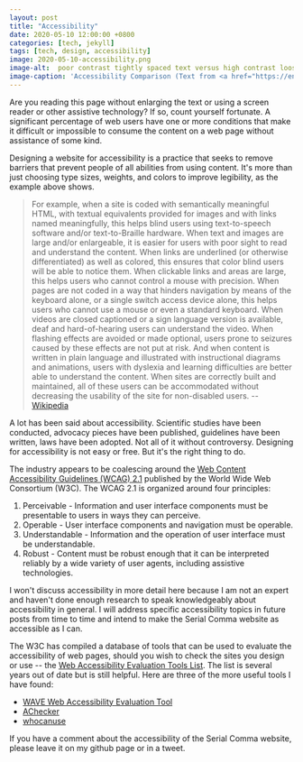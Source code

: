 ```yaml
---
layout: post
title: "Accessibility"
date: 2020-05-10 12:00:00 +0800
categories: [tech, jekyll]
tags: [tech, design, accessibility]
image: 2020-05-10-accessibility.png
image-alt:  poor contrast tightly spaced text versus high contrast looser text
image-caption: 'Accessibility Comparison (Text from <a href="https://en.wikipedia.org/wiki/Giambattista_Bodoni">Wikipedia</a>)'
---
```


Are you reading this page without enlarging the text or using a screen reader or other assistive technology? If so, count yourself fortunate. A significant percentage of web users have one or more conditions that make it difficult or impossible to consume the content on a web page without assistance of some kind.

Designing a website for accessibility is a practice that seeks to remove barriers that prevent people of all abilities from using content. It's more than just choosing type sizes, weights, and colors to improve legibility, as the example above shows.

> For example, when a site is coded with semantically meaningful HTML, with textual equivalents provided for images and with links named meaningfully, this helps blind users using text-to-speech software and/or text-to-Braille hardware. When text and images are large and/or enlargeable, it is easier for users with poor sight to read and understand the content. When links are underlined (or otherwise differentiated) as well as colored, this ensures that color blind users will be able to notice them. When clickable links and areas are large, this helps users who cannot control a mouse with precision. When pages are not coded in a way that hinders navigation by means of the keyboard alone, or a single switch access device alone, this helps users who cannot use a mouse or even a standard keyboard. When videos are closed captioned or a sign language version is available, deaf and hard-of-hearing users can understand the video. When flashing effects are avoided or made optional, users prone to seizures caused by these effects are not put at risk. And when content is written in plain language and illustrated with instructional diagrams and animations, users with dyslexia and learning difficulties are better able to understand the content. When sites are correctly built and maintained, all of these users can be accommodated without decreasing the usability of the site for non-disabled users.
> -- [Wikipedia](https://en.wikipedia.org/wiki/Web_accessibility)

A lot has been said about accessibility. Scientific studies have been conducted, advocacy pieces have been published, guidelines have been written, laws have been adopted. Not all of it without controversy. Designing for accessibility is not easy or free. But it's the right thing to do.

The industry appears to be coalescing around the [Web Content Accessibility Guidelines (WCAG) 2.1](https://www.w3.org/TR/2018/REC-WCAG21-20180605/) published by the World Wide Web Consortium (W3C). The WCAG 2.1 is organized around four principles:

1. Perceivable - Information and user interface components must be presentable to users in ways they can perceive.
2. Operable - User interface components and navigation must be operable.
3. Understandable - Information and the operation of user interface must be understandable.
4. Robust - Content must be robust enough that it can be interpreted reliably by a wide variety of user agents, including assistive technologies.

I won't discuss accessibility in more detail here because I am not an expert and haven't done enough research to speak knowledgeably about accessibility in general. I will address specific accessibility topics in future posts from time to time and intend to make the Serial Comma website as accessible as I can.

The W3C has compiled a database of tools that can be used to evaluate the accessibility of web pages, should you wish to check the sites you design or use -- the [Web Accessibility Evaluation Tools List](https://www.w3.org/WAI/ER/tools/). The list is several years out of date but is still helpful. Here are three of the more useful tools I have found:

* [WAVE Web Accessibility Evaluation Tool](https://wave.webaim.org)
* [AChecker](https://achecker.ca/checker/index.php)
* [whocanuse](https://whocanuse.com)

If you have a comment about the accessibility of the Serial Comma website, please leave it on my github page or in a tweet.
